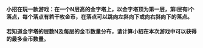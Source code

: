 #### 小招在玩一款游戏：在一个N层高的金字塔上，以金字塔顶为第一层，第i层有i个落点，每个落点有若干枚金币，在落点可以跳向左斜向下或向右斜向下的落点。
#### 若知道金字塔的层数N及每层的金币数量分布，请计算小招在本次游戏中可以获得的最多金币数量。
